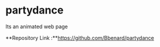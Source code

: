 # partydance

Its  an animated web page 

**Repository Link :**https://github.com/Bbenard/partydance



